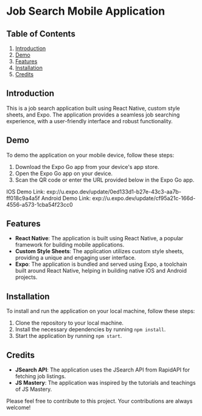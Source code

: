 # Job Search Mobile Application

## Table of Contents
1. [Introduction](Introduction)
2. [Demo](Demo)
3. [Features](Features)
4. [Installation](Installation)
5. [Credits](Credits)

## Introduction
This is a job search application built using React Native, custom style sheets, and Expo. The application provides a seamless job searching experience, with a user-friendly interface and robust functionality.

## Demo
To demo the application on your mobile device, follow these steps:
1. Download the Expo Go app from your device's app store.
2. Open the Expo Go app on your device.
3. Scan the QR code or enter the URL provided below in the Expo Go app.

IOS Demo Link: exp://u.expo.dev/update/0ed133d1-b27e-43c3-aa7b-ff018c9a4a5f
Android Demo Link: exp://u.expo.dev/update/cf95a21c-166d-4556-a573-1cba54f23cc0


## Features
- **React Native**: The application is built using React Native, a popular framework for building mobile applications.
- **Custom Style Sheets**: The application utilizes custom style sheets, providing a unique and engaging user interface.
- **Expo**: The application is bundled and served using Expo, a toolchain built around React Native, helping in building native iOS and Android projects.

## Installation
To install and run the application on your local machine, follow these steps:
1. Clone the repository to your local machine.
2. Install the necessary dependencies by running `npm install`.
3. Start the application by running `npm start`.



## Credits
- **JSearch API**: The application uses the JSearch API from RapidAPI for fetching job listings.
- **JS Mastery**: The application was inspired by the tutorials and teachings of JS Mastery.

Please feel free to contribute to this project. Your contributions are always welcome!
